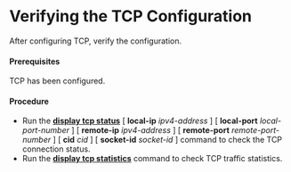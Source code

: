 Verifying the TCP Configuration
===============================

After configuring TCP, verify the configuration.

#### Prerequisites

TCP has been configured.
#### Procedure

* Run the [**display tcp status**](cmdqueryname=display+tcp+status+local-ip+local-port+remote-ip+remote-port+cid) [ **local-ip** *ipv4-address* ] [ **local-port** *local-port-number* ] [ **remote-ip** *ipv4-address* ] [ **remote-port** *remote-port-number* ] [ **cid** *cid* ] [ **socket-id** *socket-id* ] command to check the TCP connection status.
* Run the [**display tcp statistics**](cmdqueryname=display+tcp+statistics) command to check TCP traffic statistics.